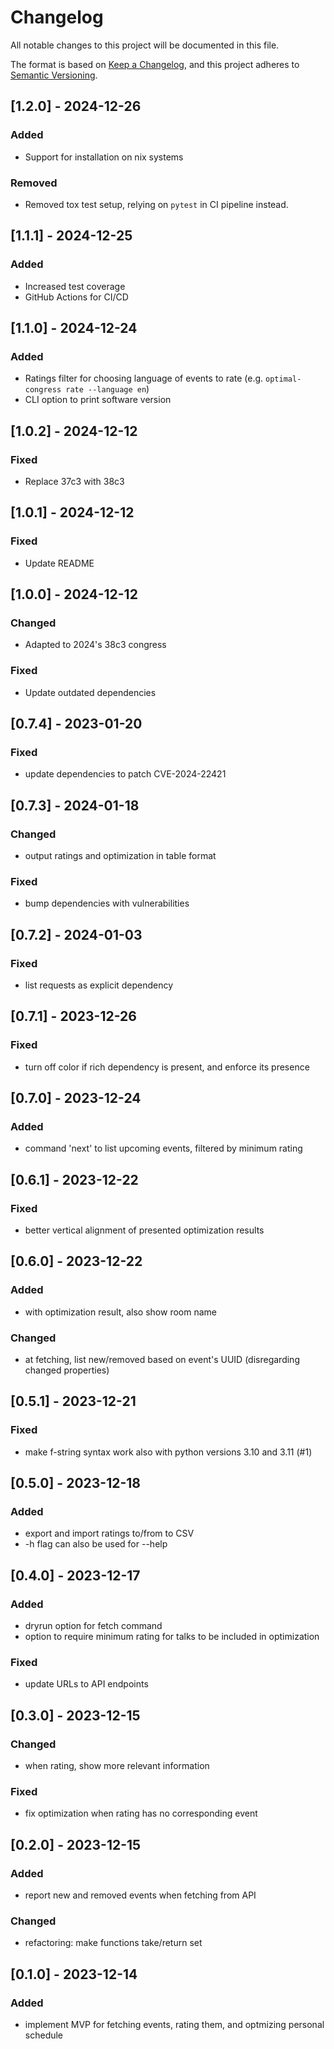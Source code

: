 # Changelog

All notable changes to this project will be documented in this file.

The format is based on [Keep a Changelog](https://keepachangelog.com/en/1.1.0/),
and this project adheres to [Semantic Versioning](https://semver.org/spec/v2.0.0.html).

## [1.2.0] - 2024-12-26
### Added
- Support for installation on nix systems
### Removed
- Removed tox test setup, relying on `pytest` in CI pipeline instead.

## [1.1.1] - 2024-12-25
### Added
- Increased test coverage
- GitHub Actions for CI/CD

## [1.1.0] - 2024-12-24
### Added
- Ratings filter for choosing language of events to rate (e.g. `optimal-congress rate --language en`)
- CLI option to print software version

## [1.0.2] - 2024-12-12
### Fixed
- Replace 37c3 with 38c3

## [1.0.1] - 2024-12-12
### Fixed
- Update README

## [1.0.0] - 2024-12-12
### Changed
- Adapted to 2024's 38c3 congress
### Fixed
- Update outdated dependencies

## [0.7.4] - 2023-01-20
### Fixed
- update dependencies to patch CVE-2024-22421

## [0.7.3] - 2024-01-18
### Changed
- output ratings and optimization in table format
### Fixed
- bump dependencies with vulnerabilities

## [0.7.2] - 2024-01-03
### Fixed
- list requests as explicit dependency

## [0.7.1] - 2023-12-26
### Fixed
- turn off color if rich dependency is present, and enforce its presence

## [0.7.0] - 2023-12-24
### Added
- command 'next' to list upcoming events, filtered by minimum rating

## [0.6.1] - 2023-12-22
### Fixed
- better vertical alignment of presented optimization results

## [0.6.0] - 2023-12-22
### Added
- with optimization result, also show room name
### Changed
- at fetching, list new/removed based on event's UUID (disregarding changed properties)

## [0.5.1] - 2023-12-21
### Fixed
- make f-string syntax work also with python versions 3.10 and 3.11 (#1)

## [0.5.0] - 2023-12-18
### Added
- export and import ratings to/from to CSV
- -h flag can also be used for --help

## [0.4.0] - 2023-12-17
### Added
- dryrun option for fetch command
- option to require minimum rating for talks to be included in optimization
### Fixed
- update URLs to API endpoints

## [0.3.0] - 2023-12-15
### Changed
- when rating, show more relevant information
### Fixed
- fix optimization when rating has no corresponding event

## [0.2.0] - 2023-12-15
### Added
- report new and removed events when fetching from API
### Changed
- refactoring: make functions take/return set

## [0.1.0] - 2023-12-14
### Added
- implement MVP for fetching events, rating them, and optmizing personal schedule
